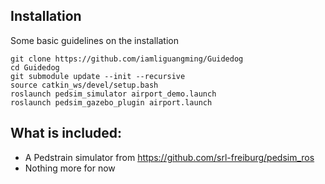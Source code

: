 ## Installation

Some basic guidelines on the installation
```
git clone https://github.com/iamliguangming/Guidedog 
cd Guidedog
git submodule update --init --recursive
source catkin_ws/devel/setup.bash
roslaunch pedsim_simulator airport_demo.launch 
roslaunch pedsim_gazebo_plugin airport.launch

```
## What is included:
- A Pedstrain simulator from https://github.com/srl-freiburg/pedsim_ros
- Nothing more for now
